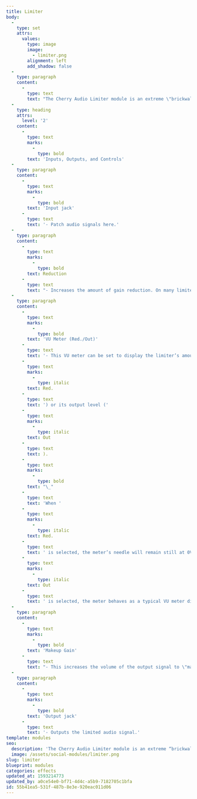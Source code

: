 ```yaml
---
title: Limiter
body:
  -
    type: set
    attrs:
      values:
        type: image
        image:
          - limiter.png
        alignment: left
        add_shadow: false
  -
    type: paragraph
    content:
      -
        type: text
        text: "The Cherry Audio Limiter module is an extreme \"brickwall\" style limiter for audio signals. Limiters can be used subtly to \"catch\" the loudest peaks of a signal to keep it from clipping or quite aggressively to \"smash\" a signal’s dynamics. They are famously known for their use in the mastering process to increase the overall level of a song while also making it sound punchier and \"larger than life.\"\_"
  -
    type: heading
    attrs:
      level: '2'
    content:
      -
        type: text
        marks:
          -
            type: bold
        text: 'Inputs, Outputs, and Controls'
  -
    type: paragraph
    content:
      -
        type: text
        marks:
          -
            type: bold
        text: 'Input jack'
      -
        type: text
        text: '- Patch audio signals here.'
  -
    type: paragraph
    content:
      -
        type: text
        marks:
          -
            type: bold
        text: Reduction
      -
        type: text
        text: "- Increases the amount of gain reduction. On many limiters, this knob is referred to as \"Gain\" or \"Input Gain.\" Turning the knob up increases the level of the input signal being sent to the limiter’s level detector. The louder the signal is, the more \"Reduction\" is needed to keep the signal from exceeding 0dB.\_"
  -
    type: paragraph
    content:
      -
        type: text
        marks:
          -
            type: bold
        text: 'VU Meter (Red./Out)'
      -
        type: text
        text: '- This VU meter can be set to display the limiter’s amount of gain reduction ('
      -
        type: text
        marks:
          -
            type: italic
        text: Red.
      -
        type: text
        text: ') or its output level ('
      -
        type: text
        marks:
          -
            type: italic
        text: Out
      -
        type: text
        text: ).
      -
        type: text
        marks:
          -
            type: bold
        text: "\_"
      -
        type: text
        text: 'When '
      -
        type: text
        marks:
          -
            type: italic
        text: Red.
      -
        type: text
        text: ' is selected, the meter’s needle will remain still at 0VU until the input signal exceeds 0db at which point it moves left to display how much the signal is being reduced to keep it from crossing 0dB. When '
      -
        type: text
        marks:
          -
            type: italic
        text: Out
      -
        type: text
        text: ' is selected, the meter behaves as a typical VU meter displaying the level of the output signal.'
  -
    type: paragraph
    content:
      -
        type: text
        marks:
          -
            type: bold
        text: 'Makeup Gain'
      -
        type: text
        text: "- This increases the volume of the output signal to \"make up\" for the amount of gain reduction imparted by the limiter.\_"
  -
    type: paragraph
    content:
      -
        type: text
        marks:
          -
            type: bold
        text: 'Output jack'
      -
        type: text
        text: '- Outputs the limited audio signal.'
template: modules
seo:
  description: 'The Cherry Audio Limiter module is an extreme “brickwall” style limiter for audio signals.'
  image: /assets/social-modules/limiter.png
slug: limiter
blueprint: modules
categories: effects
updated_at: 1593214773
updated_by: a0ce54e0-bf71-4d4c-a5b9-7182705c1bfa
id: 55b41ea5-531f-487b-8e3e-920eac011d06
---
```

